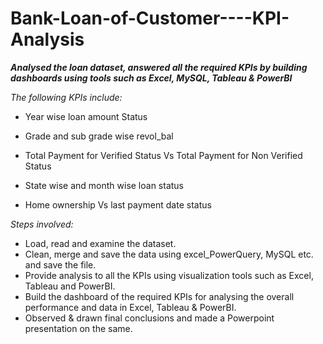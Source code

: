 # Bank-Loan-of-Customer----KPI-Analysis

***Analysed the loan dataset, answered all the required KPIs by building dashboards using tools such as Excel, MySQL, Tableau & PowerBI*** 

*The following KPIs include:*
* Year wise loan amount Status

* Grade and sub grade wise revol_bal

* Total Payment for Verified Status Vs Total Payment for Non Verified Status

* State wise and month wise loan status

* Home ownership Vs last payment date status

*Steps involved:*
* Load, read and examine the dataset.
* Clean, merge and save the data using excel_PowerQuery, MySQL etc. and save the file.
* Provide analysis to all the KPIs using visualization tools such as Excel, Tableau and PowerBI.
* Build the dashboard of the required KPIs for analysing the overall performance and data in Excel, Tableau & PowerBI.
* Observed & drawn final conclusions and made a Powerpoint presentation on the same.  

